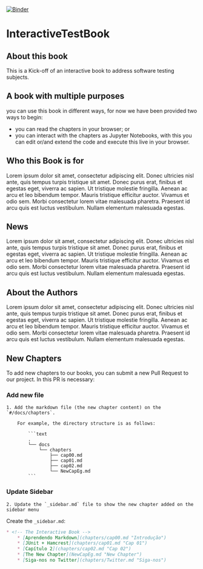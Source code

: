 [![Binder](https://mybinder.org/badge_logo.svg)](https://mybinder.org/v2/gh/ViniciusSiqueira54/InteractiveTestBook/master)

# InteractiveTestBook

## About this book

This is a Kick-off of an interactive book to address software testing subjects.

## A book with multiple purposes
you can use this book in different ways, for now we have been provided two ways to begin:
* you can read the chapters in your browser; or
* you can interact with the chapters as Jupyter Notebooks, with this you can edit or/and extend the code and execute this live in your browser.

## Who this Book is for
Lorem ipsum dolor sit amet, consectetur adipiscing elit. Donec ultricies nisl ante, quis tempus turpis tristique sit amet. Donec purus erat, finibus et egestas eget, viverra ac sapien. Ut tristique molestie fringilla. Aenean ac arcu et leo bibendum tempor. Mauris tristique efficitur auctor. Vivamus et odio sem. Morbi consectetur lorem vitae malesuada pharetra. Praesent id arcu quis est luctus vestibulum. Nullam elementum malesuada egestas.

## News
Lorem ipsum dolor sit amet, consectetur adipiscing elit. Donec ultricies nisl ante, quis tempus turpis tristique sit amet. Donec purus erat, finibus et egestas eget, viverra ac sapien. Ut tristique molestie fringilla. Aenean ac arcu et leo bibendum tempor. Mauris tristique efficitur auctor. Vivamus et odio sem. Morbi consectetur lorem vitae malesuada pharetra. Praesent id arcu quis est luctus vestibulum. Nullam elementum malesuada egestas.

## About the Authors
Lorem ipsum dolor sit amet, consectetur adipiscing elit. Donec ultricies nisl ante, quis tempus turpis tristique sit amet. Donec purus erat, finibus et egestas eget, viverra ac sapien. Ut tristique molestie fringilla. Aenean ac arcu et leo bibendum tempor. Mauris tristique efficitur auctor. Vivamus et odio sem. Morbi consectetur lorem vitae malesuada pharetra. Praesent id arcu quis est luctus vestibulum. Nullam elementum malesuada egestas.

## New Chapters

To add new chapters to our books, you can submit a new Pull Request to our project. In this PR is necessary:

### Add new file

	1. Add the markdown file (the new chapter content) on the `#/docs/chapters`.

		For example, the directory structure is as follows:

			```text
			.
			└── docs
			    └── chapters
			        ├── cap00.md
			        ├── cap01.md
			        ├── cap02.md
			        └── NewCapEg.md
			```

### Update Sidebar

	2. Update the `_sidebar.md` file to show the new chapter added on the sidebar menu

Create the `_sidebar.md`:

```markdown
* <!-- The Interactive Book -->
    * [Aprendendo Markdown](chapters/cap00.md "Introdução")
    * [JUnit + Hamcrest](chapters/cap01.md "Cap 01")
    * [Capítulo 2](chapters/cap02.md "Cap 02")
    * [The New Chapter](NewCapEg.md "New Chapter")
    * [Siga-nos no Twitter](chapters/Twitter.md "Siga-nos")
```

